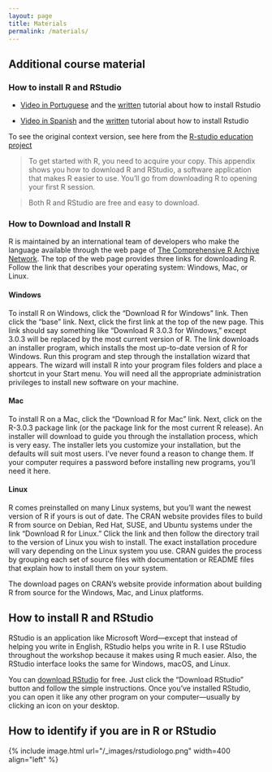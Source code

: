 ```yaml
---
layout: page
title: Materials
permalink: /materials/
---
```


## Additional course material
### How to install R and RStudio

* [Video in Portuguese](https://www.youtube.com/watch?v=XsZLq6NpYOY&ab_channel=InferirEstat%C3%ADstica) and the [written](http://leg.ufpr.br/~fernandomayer/aulas/ce083-2016-2/R-instalacao.html#) tutorial about how to install Rstudio  <br />

* [Video in Spanish](https://www.youtube.com/watch?v=D9Bp11iZssc&ab_channel=HanselOchoaMontero) and the [written](https://sissa.crc-sas.org/wp-content/uploads/2020/10/Instalacion_R.html) tutorial about how to install Rstudio

To see the original context version, see here from the [R-studio education project](https://education.rstudio.com/learn/)

>To get started with R, you need to acquire your copy. This appendix shows you how to download R and RStudio, a software application that makes R easier to use. You’ll go from downloading R to opening your first R session.

> Both R and RStudio are free and easy to download.

### How to Download and Install R

R is maintained by an international team of developers who make the language available through the web page of [The Comprehensive R Archive Network](https://cran.r-project.org/). The top of the web page provides three links for downloading R. Follow the link that describes your operating system: Windows, Mac, or Linux.

#### **Windows**
To install R on Windows, click the “Download R for Windows” link. Then click the “base” link. Next, click the first link at the top of the new page. This link should say something like “Download R 3.0.3 for Windows,” except 3.0.3 will be replaced by the most current version of R. The link downloads an installer program, which installs the most up-to-date version of R for Windows. Run this program and step through the installation wizard that appears. The wizard will install R into your program files folders and place a shortcut in your Start menu. You will need all the appropriate administration privileges to install new software on your machine.

#### **Mac**
To install R on a Mac, click the “Download R for Mac” link. Next, click on the R-3.0.3 package link (or the package link for the most current R release). An installer will download to guide you through the installation process, which is very easy. The installer lets you customize your installation, but the defaults will suit most users. I’ve never found a reason to change them. If your computer requires a password before installing new programs, you’ll need it here.

#### **Linux**
R comes preinstalled on many Linux systems, but you’ll want the newest version of R if yours is out of date. The CRAN website provides files to build R from source on Debian, Red Hat, SUSE, and Ubuntu systems under the link “Download R for Linux.” Click the link and then follow the directory trail to the version of Linux you wish to install. The exact installation procedure will vary depending on the Linux system you use. CRAN guides the process by grouping each set of source files with documentation or README files that explain how to install them on your system.

The download pages on CRAN’s website provide information about building R from source for the Windows, Mac, and Linux platforms.


## How to install R and RStudio

RStudio is an application like Microsoft Word—except that instead of helping you write in English, RStudio helps you write in R. I use RStudio throughout the workshop because it makes using R much easier. Also, the RStudio interface looks the same for Windows, macOS, and Linux.

You can [download RStudio](https://www.rstudio.com/products/rstudio/) for free. Just click the “Download RStudio” button and follow the simple instructions. Once you’ve installed RStudio, you can open it like any other program on your computer—usually by clicking an icon on your desktop.

## How to identify if you are in R or RStudio

{% include image.html url="/_images/rstudiologo.png" width=400 align="left" %}
